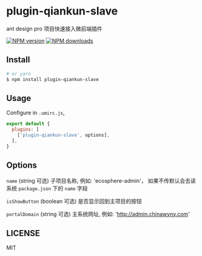 # plugin-qiankun-slave

ant design pro 项目快速接入微前端插件

[![NPM version](https://img.shields.io/npm/v/plugin-qiankun-slave.svg?style=flat)](https://npmjs.org/package/plugin-qiankun-slave)
[![NPM downloads](http://img.shields.io/npm/dm/plugin-qiankun-slave.svg?style=flat)](https://npmjs.org/package/plugin-qiankun-slave)



## Install

```bash
# or yarn
$ npm install plugin-qiankun-slave
```

## Usage

Configure in `.umirc.js`,

```js
export default {
  plugins: [
    ['plugin-qiankun-slave', options],
  ],
}
```

## Options

`name`  (string 可选) 子项目名称, 例如: 'ecosphere-admin'， 如果不传默认会去读系统 `package.json` 下的 `name` 字段

`isShowButton`  (boolean 可选) 是否显示回到主项目的按钮

`portalDomain` (string 可选) 主系统网址, 例如: 'http://admin.chinawyny.com'

## LICENSE

MIT
